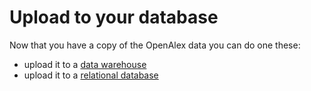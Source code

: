 # Upload to your database

Now that you have a copy of the OpenAlex data you can do one these:

* upload it to a [data warehouse](load-to-a-data-warehouse.md)&#x20;
* upload it to a [relational database](load-to-a-relational-database/)
